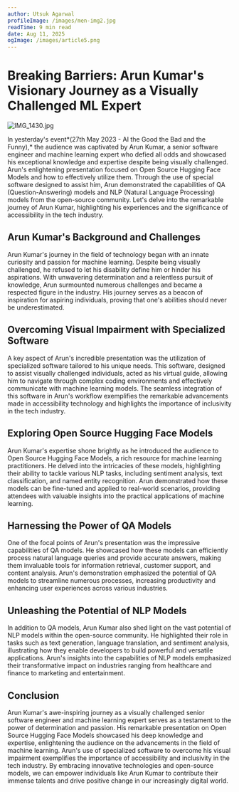 ```yaml
---
author: Utsuk Agarwal
profileImage: /images/men-img2.jpg
readTime: 9 min read
date: Aug 11, 2025
ogImage: /images/article5.png
---
```



# Breaking Barriers: Arun Kumar's Visionary Journey as a Visually Challenged ML Expert

![IMG_1430.jpg](/images/breaking-barriers-arun-kumars-visionary-journey-visually-challenged-ml-expert.jpg)

In yesterday's event*(27th May 2023 - AI the Good the Bad and the Funny),* the audience was captivated by Arun Kumar, a senior software engineer and machine learning expert who defied all odds and showcased his exceptional knowledge and expertise despite being visually challenged. Arun's enlightening presentation focused on Open Source Hugging Face Models and how to effectively utilize them. Through the use of special software designed to assist him, Arun demonstrated the capabilities of QA (Question-Answering) models and NLP (Natural Language Processing) models from the open-source community. Let's delve into the remarkable journey of Arun Kumar, highlighting his experiences and the significance of accessibility in the tech industry.

## Arun Kumar's Background and Challenges

Arun Kumar's journey in the field of technology began with an innate curiosity and passion for machine learning. Despite being visually challenged, he refused to let his disability define him or hinder his aspirations. With unwavering determination and a relentless pursuit of knowledge, Arun surmounted numerous challenges and became a respected figure in the industry. His journey serves as a beacon of inspiration for aspiring individuals, proving that one's abilities should never be underestimated.

## Overcoming Visual Impairment with Specialized Software

A key aspect of Arun's incredible presentation was the utilization of specialized software tailored to his unique needs. This software, designed to assist visually challenged individuals, acted as his virtual guide, allowing him to navigate through complex coding environments and effectively communicate with machine learning models. The seamless integration of this software in Arun's workflow exemplifies the remarkable advancements made in accessibility technology and highlights the importance of inclusivity in the tech industry.

## Exploring Open Source Hugging Face Models

Arun Kumar's expertise shone brightly as he introduced the audience to Open Source Hugging Face Models, a rich resource for machine learning practitioners. He delved into the intricacies of these models, highlighting their ability to tackle various NLP tasks, including sentiment analysis, text classification, and named entity recognition. Arun demonstrated how these models can be fine-tuned and applied to real-world scenarios, providing attendees with valuable insights into the practical applications of machine learning.

## Harnessing the Power of QA Models

One of the focal points of Arun's presentation was the impressive capabilities of QA models. He showcased how these models can efficiently process natural language queries and provide accurate answers, making them invaluable tools for information retrieval, customer support, and content analysis. Arun's demonstration emphasized the potential of QA models to streamline numerous processes, increasing productivity and enhancing user experiences across various industries.

## Unleashing the Potential of NLP Models

In addition to QA models, Arun Kumar also shed light on the vast potential of NLP models within the open-source community. He highlighted their role in tasks such as text generation, language translation, and sentiment analysis, illustrating how they enable developers to build powerful and versatile applications. Arun's insights into the capabilities of NLP models emphasized their transformative impact on industries ranging from healthcare and finance to marketing and entertainment.

## Conclusion

Arun Kumar's awe-inspiring journey as a visually challenged senior software engineer and machine learning expert serves as a testament to the power of determination and passion. His remarkable presentation on Open Source Hugging Face Models showcased his deep knowledge and expertise, enlightening the audience on the advancements in the field of machine learning. Arun's use of specialized software to overcome his visual impairment exemplifies the importance of accessibility and inclusivity in the tech industry. By embracing innovative technologies and open-source models, we can empower individuals like Arun Kumar to contribute their immense talents and drive positive change in our increasingly digital world.